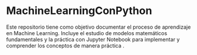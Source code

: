 # MachineLearningConPython
Este repositorio tiene como objetivo documentar el proceso de aprendizaje en Machine Learning. Incluye el estudio de modelos matemáticos fundamentales y la práctica con Jupyter Notebook para implementar y comprender los conceptos de manera práctica
.
